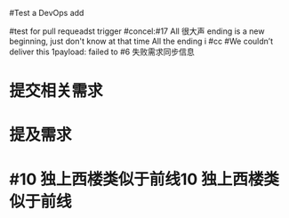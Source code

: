 #Test a DevOps add

#test for pull requeadst trigger
#concel:#17 All 很大声 ending is a new beginning, just don't know at that time All the ending i
#cc
#We couldn’t deliver this 1payload: failed to 
#6 失败需求同步信息
# 提交相关需求
# 提及需求
# #10 独上西楼类似于前线10 独上西楼类似于前线
